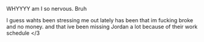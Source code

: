 WHYYYY am I so nervous. Bruh

I guess wahts been stressing me out lately has been that im fucking broke and no money. and that ive been missing Jordan a lot because of their work schedule </3 